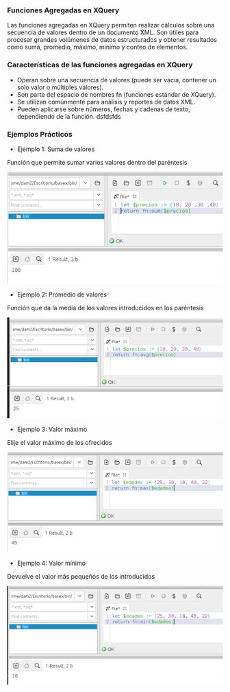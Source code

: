 ### Funciones Agregadas en XQuery
Las funciones agregadas en XQuery permiten realizar cálculos sobre una secuencia de valores dentro de un documento XML. Son útiles para procesar grandes volúmenes de datos estructurados y obtener resultados como suma, promedio, máximo, mínimo y conteo de elementos.

### Características de las funciones agregadas en XQuery
- Operan sobre una secuencia de valores (puede ser vacía, contener un solo valor o múltiples valores).
- Son parte del espacio de nombres fn (funciones estándar de XQuery).
- Se utilizan comúnmente para análisis y reportes de datos XML.
- Pueden aplicarse sobre números, fechas y cadenas de texto, dependiendo de la función.
dsfdsfds

### Ejemplos Prácticos
- Ejemplo 1: Suma de valores

Función que permite sumar varios valores dentro del paréntesis


![alt text](<capturas Ivan/1.png>)

- Ejemplo 2: Promedio de valores

Función que da la media de los valores introducidos en los paréntesis

![alt text](<capturas Ivan/2.png>)

- Ejemplo 3: Valor máximo

Elije el valor máximo de los ofrecidos

![alt text](<capturas Ivan/3.png>)

- Ejemplo 4: Valor mínimo

Devuelve el valor más pequeños de los introducidos

![alt text](<capturas Ivan/4.png>)






